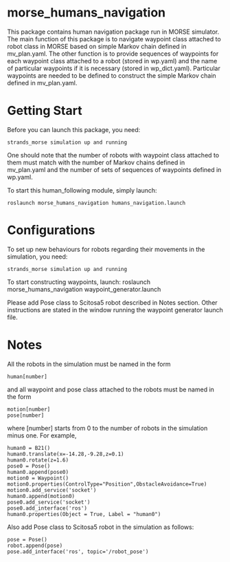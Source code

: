 morse_humans_navigation
=======================

This package contains human navigation package run in MORSE simulator. 
The main function of this package is to navigate waypoint class attached to robot class in MORSE based on simple Markov chain defined in mv_plan.yaml.
The other function is to provide sequences of waypoints for each waypoint class attached to a robot (stored in wp.yaml) and the name of particular waypoints if it is necessary (stored in wp_dict.yaml).
Particular waypoints are needed to be defined to construct the simple Markov chain defined in mv_plan.yaml. 

Getting Start
=========================

Before you can launch this package, you need:
    
    strands_morse simulation up and running
    
One should note that the number of robots with waypoint class attached to them must match with the number of Markov chains defined in mv_plan.yaml and the number of sets of sequences of waypoints defined in wp.yaml.

To start this human_following module, simply launch:
    
    roslaunch morse_humans_navigation humans_navigation.launch
    
Configurations
==========================
To set up new behaviours for robots regarding their movements in the simulation, you need:

    strands_morse simulation up and running
    
To start constructing waypoints, launch:
    roslaunch morse_humans_navigation waypoint_generator.launch
    
Please add Pose class to Scitosa5 robot described in Notes section. Other instructions are stated in the window running the waypoint generator launch file.
    
    
Notes
============================

All the robots in the simulation must be named in the form
    
    human[number]

and all waypoint and pose class attached to the robots must be named in the form
    
    motion[number]
    pose[number]
    
where [number] starts from 0 to the number of robots in the simulation minus one.
For example,
 
    human0 = B21()
    human0.translate(x=-14.28,-9.28,z=0.1)
    human0.rotate(z=1.6)
    pose0 = Pose()
    human0.append(pose0)
    motion0 = Waypoint() 
    motion0.properties(ControlType="Position",ObstacleAvoidance=True)
    motion0.add_service('socket')
    human0.append(motion0)
    pose0.add_service('socket')
    pose0.add_interface('ros')
    human0.properties(Object = True, Label = "human0")

Also add Pose class to Scitosa5 robot in the simulation as follows: 

    pose = Pose()
    robot.append(pose)
    pose.add_interface('ros', topic='/robot_pose')
    
